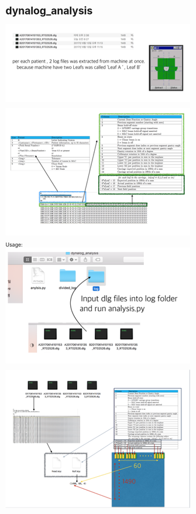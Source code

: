 # dynalog_analysis

![Alt Text](./pic/1.png)

![Alt Text](./pic/2.png)


Usage:
![Alt Text](./pic/3.png)

![Alt Text](./pic/5.png)
